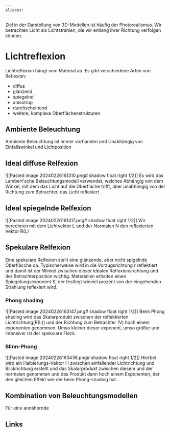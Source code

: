 ```yaml
---
aliases: 
---
```

Ziel in der Darstellung von 3D-Modellen ist häufig der Photorealismus.
Wir betrachten Licht als Lichtstrahlen, die wir entlang ihrer Richtung verfolgen können.
# Lichtreflexion
Lichtreflexion hängt vom Material ab. Es gibt verschiedene Arten von Reflexion:
- diffus
- glänzend
- spiegelnd
- anisotrop
- durchscheinend
- weitere, komplexe Oberflächenstrukturen
## Ambiente Beleuchtung
Ambiente Beleuchtung ist immer vorhanden und Unabhängig von Einfallswinkel und Lichtposition
## Ideal diffuse Relfexion
![[Pasted image 20240226161310.png# shadow float right 1/2]]
Es wird das Lambert'sche Beleuchtungsmodell verwendet, welches Abhängig von dem Winkel, mit dem das Licht auf die Oberfläche trifft, aber unabhängig von der Richtung zum Betrachter, das Licht reflexiert
## Ideal spiegelnde Relfexion
![[Pasted image 20240226161417.png# shadow float right 1/2]]
Wir berechnen mit dem Lichtvektor L und der Normalen N den reflexierten Vektor R(L)
## Spekulare Relfexion
Eine spekulare Relfexion stellt eine glänzende, aber nicht spigelnde Oberfläcche da. Typischerweise wird in die Vorzugsrichtung r reflektiert und damit ist der Winkel zwischen dieser idealen Reflexionsrichtung und der Betrachterposition wichtig. Materialien erhalten einen Spiegelungsexponent S, der festlegt wieviel prozent von der eingehenden Strahlung reflexiert wird.
### Phong shading
![[Pasted image 20240226163147.png# shadow float right 1/2]]
Beim Phong shading wird das Skalarprodukt zwischen der reflektierten Lichtrichtung(R(L)) und der Richtung zum Betrachter (V) hoch einem exponenten genommen. Umso kleiner dieser exponent, umso größer und intensiver ist der spekulare Fleck.
### Blinn-Phong
![[Pasted image 20240226163436.png# shadow float right 1/2]]
Hierbei wird ein Halbierungs-Vektor H zwischen einfallender Lichtrichtung und Blickrichtung erstellt und das Skalarprodukt zwischen diesem und der normalen genommen und das Produkt dann hoch einem Exponenten, der den gleichen Effekt wie der beim Phong-shading hat.
## Kombination von Beleuchtungsmodellen
Für eine annähernde 
## Links